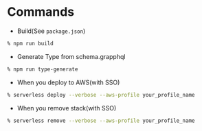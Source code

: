 # Commands
- Build(See `package.json`)
```sh
% npm run build
```

- Generate Type from schema.grapphql
```sh
% npm run type-generate
```

- When you deploy to AWS(with SSO)
```sh
% serverless deploy --verbose --aws-profile your_profile_name
```

- When you remove stack(with SSO)
```sh
% serverless remove --verbose --aws-profile your_profile_name
```

